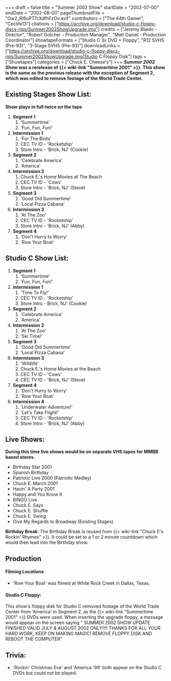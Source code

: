 +++
draft = false
title = "Summer 2002 Show"
startDate = "2002-07-00"
endDate = "2002-08-00"
pageThumbnailFile = "Ow2_Rl6uPT7cXdfhFzOv.avif"
contributors = ["The 64th Gamer", "Ceclife13"]
citations = ["https://archive.org/download/studio-c-floppy-discs-rips/Summer2002ShowUpgrade.img"]
credits = ["Jeremy Blaido - Director", "Robert Gotcher - Production Manager", "Matt Daniel - Production Coordinator"]
showtapeFormats = ["Studio C 3x DVD + Floppy", "R12 SVHS (Pre-93)", "3-Stage SVHS (Pre-93)"]
downloadLinks = ["https://archive.org/download/studio-c-floppy-discs-rips/Summer2002ShowUpgrade.img|Studio C Floppy Disk"]
tags = ["Showtapes"]
categories = ["Chuck E. Cheese's"]
+++
***Summer 2002 Show* was a rerelease of {{< wiki-link "Summertime 2001" >}}. This show is the same as the previous release with the exception of Segment 2, which was edited to remove footage of the World Trade Center.**

## Existing Stages Show List:

**Show plays in full twice on the tape**

1.  **Segment 1**
    1.  'Summertime'
    2.  'Fun, Fun, Fun!'
2.  **Intermission 1**
    1.  'For The Birds'
    2.  CEC TV ID - 'Rocketship'
    3.  Store Intro - 'Brick, NJ' (Cookie)
3.  **Segment 2**
    1.  'Celebrate America'
    2.  'America'
4.  **Intermission 2**
    1.  Chuck E.'s Home Movies at The Beach
    2.  CEC TV ID - 'Cows'
    3.  Store Intro - 'Brick, NJ' (Steve)
5.  **Segment 3**
    1.  'Good Old Summertime'
    2.  'Local Pizza Cabana'
6.  **Intermission 3**
    1.  'At The Zoo'
    2.  CEC TV ID - 'Rocketship'
    3.  Store Intro - 'Brick, NJ' (Abby)
7.  **Segment 4**
    1.  'Don't Hurry to Worry'
    2.  'Row Your Boat'

## Studio C Show List:

1.  **Segment 1**
    1.  'Summertime'
    2.  'Fun, Fun, Fun!'
2.  **Intermission 1**
    1.  'Time To Fly!'
    2.  CEC TV ID - 'Rocketship'
    3.  Store Intro - Brick, NJ' (Cookie)
3.  **Segment 2**
    1.  'Celebrate America'
    2.  'America'
4.  **Intermission 2**
    1.  'At The Zoo'
    2.  'Ski Time!'
5.  **Segment 3**
    1.  'Good Old Summertime'
    2.  'Local Pizza Cabana'
6.  **Intermission 3**
    1.  'Wildlife'
    2.  Chuck E.'s Home Movies at the Beach
    3.  CEC TV ID - 'Cows'
    4.  CEC TV ID - 'Brick, NJ' (Steve)
7.  **Segment 4**
    1.  'Don't Hurry to Worry'
    2.  'Row Your Boat'
8.  **Intermission 4**
    1.  'Underwater Adventure!'
    2.  'Let's Take Flight!'
    3.  CEC TV ID - 'Rocketship'
    4.  Store Intro - 'Brick, NJ' (Abby)

## Live Shows:

**During this time live shows would be on separate VHS tapes for MMBB based stores.**

- Birthday Star 2001
- Spanish Birthday
- Patriotic Live 2000 (Patriotic Medley)
- Chuck E. March 2001
- Havin' A Party 2001
- Happy and You Know It
- BINGO Live
- Chuck E. Says
- Chuck E. Shuffle
- Chuck E. Swing
- Give My Regards to Broadway (Existing Stages)

**Birthday Break**: The Birthday Break is reused from {{< wiki-link "Chuck E's Rockin' Rhymes" >}}. It could be set to a 1 or 2 minute countdown which would then lead into the Birthday show.

## Production

#### Filming Locations

- 'Row Your Boat' was filmed at White Rock Creek in Dallas, Texas.

#### Studio C Floppy:

This show's floppy disk for Studio C removed footage of the World Trade Center from 'America' in Segment 2, as the {{< wiki-link "Summertime 2001" >}} DVDs were used. When inserting the upgrade floppy, a message would appear on the screen saying
" SUMMER 2002 SHOW UPDATE FINISHED
 VALID JULY & AUGUST 2002 ONLY!!!!
 THANKS FOR ALL YOUR HARD WORK, KEEP ON MAKING MAGIC!
 REMOVE FLOPPY DISK AND REBOOT THE COMPUTER"

## Trivia:

- 'Rockin' Christmas Eve' and 'America '99' both appear on the Studio C DVDs but could not be played.
